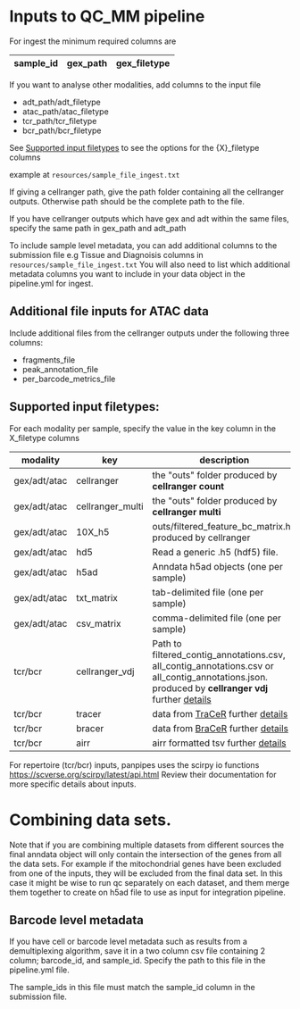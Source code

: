 
# Inputs to QC_MM pipeline

For ingest the minimum required columns are

sample_id | gex_path | gex_filetype  
----------|----------|-------------


If you want to analyse other modalities, add columns to the input file

- adt_path/adt_filetype
- atac_path/atac_filetype
- tcr_path/tcr_filetype
- bcr_path/bcr_filetype

See [Supported input filetypes](##Supported-input-filetypes) to see the options for the {X}_filetype columns

example at `resources/sample_file_ingest.txt`

If giving a cellranger path, give the path folder containing all the cellranger outputs. Otherwise path should be the complete path to the file. 

If you have cellranger outputs which have gex and adt within the same files, specify the same path in gex_path and adt_path

To include sample level metadata, you can add additional columns to the submission file
e.g Tissue and Diagnoisis columns in `resources/sample_file_ingest.txt`
You will also need to list which additional metadata columns you want to include in your data object in the pipeline.yml for ingest.

## Additional file inputs for ATAC data
Include additional files from the cellranger outputs under the following three columns:
- fragments_file 
- peak_annotation_file
- per_barcode_metrics_file

## Supported input filetypes:

For each modality per sample, specify the value in the key column in the X_filetype columns

modality    |key       |description
------------|----------|----------
gex/adt/atac|cellranger| the "outs" folder produced by **cellranger count**
gex/adt/atac|cellranger_multi| the "outs" folder produced by **cellranger multi**
gex/adt/atac|10X_h5   | outs/filtered_feature_bc_matrix.h5 produced by cellranger
gex/adt/atac|hd5 | Read a generic .h5 (hdf5) file.
gex/adt/atac|h5ad  | Anndata h5ad objects (one per sample)
gex/adt/atac|txt_matrix  | tab-delimited file (one per sample)
gex/adt/atac|csv_matrix  | comma-delimited file (one per sample)
tcr/bcr     |cellranger_vdj| Path to filtered_contig_annotations.csv, all_contig_annotations.csv or all_contig_annotations.json.  produced by **cellranger vdj** further [details](https://scverse.org/scirpy/latest/generated/scirpy.io.read_10x_vdj.html)
tcr/bcr     |tracer| data from [TraCeR](https://github.com/Teichlab/tracer) further [details](https://scverse.org/scirpy/latest/generated/scirpy.io.read_tracer.html)
tcr/bcr     |bracer| data from [BraCeR](https://github.com/Teichlab/bracer) further [details](https://scverse.org/scirpy/latest/generated/scirpy.io.read_bracer.html)
tcr/bcr     |airr  | airr formatted tsv further [details](https://scverse.org/scirpy/latest/generated/scirpy.io.read_airr.html#scirpy.io.read_airr)

For repertoire (tcr/bcr) inputs, panpipes uses the scirpy io functions https://scverse.org/scirpy/latest/api.html 
Review their documentation for more specific details about inputs.


# Combining data sets.
Note that if you are combining multiple datasets from different sources the final anndata object will only contain the intersection of the genes
from all the data sets. For example if the mitochondrial genes have been excluded from one of the inputs, they will be excluded from the final data set.
In this case it might be wise to run qc separately on each dataset, and them merge them together to create on h5ad file to use as input for
integration pipeline.



## Barcode level metadata 
If you have cell or barcode level metadata such as results from a demultiplexing algorithm, save it in a two column csv file containing 2 column; barcode_id, and sample_id. Specify the path to this file in the pipeline.yml file.

The sample_ids in this file must match the sample_id column in the submission file.
